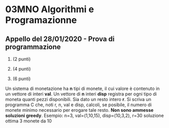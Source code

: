 # 03MNO Algorithmi e Programazionne
## Appello del 28/01/2020 - Prova di programmazione

1. (2 punti)

2. (4 punti)

3. (6 punti)

Un sistema di monetazione ha __n__ tipi di monete, il cui valore è contenuto in un vettore di interi __val__. Un vettore di __n__ interi __disp__ registra per ogni tipo di moneta quanti pezzi disponibili. Sia dato un resto intero __r__. Si scriva un programma C che, noti r, n, val e disp, calcoli, se posibile, il numero di monete minimo necessario per erogare tale resto. __Non sono ammesse soluzioni greedy__.
Esempio: n=3, val=(1,10,15), disp=(10,3,2), r=30 soluzione ottima 3 monete da 10
